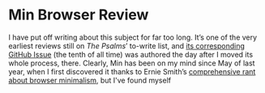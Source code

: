 # Min Browser Review 

I have put off writing about this subject for far too long. It’s one of the very earliest reviews still on *The Psalms*’ to-write list, and [its corresponding GitHub Issue](https://github.com/extratone/bilge/issues/10) (the tenth of all time) was authored the day after I moved its whole process, there. Clearly, Min has been on my mind since May of last year, when I first discovered it thanks to Ernie Smith’s [comprehensive rant about browser minimalism](https://tedium.co/2020/05/12/minimal-web-browser-argument), but I've found myself 